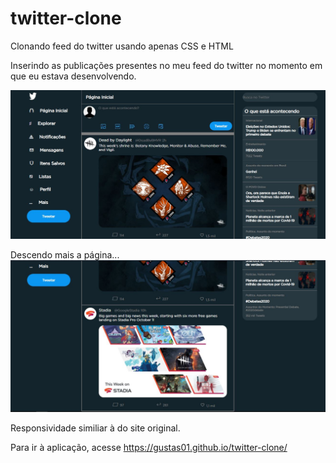 # twitter-clone
Clonando feed do twitter usando apenas CSS e HTML

Inserindo as publicações presentes no meu feed do twitter no momento em que eu estava desenvolvendo.

<img src="imagens/publicacaoUm.JPG">

Descendo mais a página...
<img src="imagens/publicacaoDois.JPG">

Responsividade similiar à do site original.

Para ir à aplicação, acesse
https://gustas01.github.io/twitter-clone/
